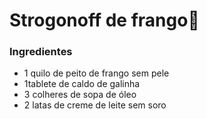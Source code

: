 # Strogonoff de frango:chicken:

### Ingredientes

- 1 quilo de peito de frango sem pele
- 1tablete de caldo de galinha
- 3 colheres de sopa de óleo
- 2 latas de creme de leite sem soro